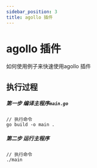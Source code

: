 ```yaml
---
sidebar_position: 3
title: agollo 插件
---
```


# agollo 插件
如何使用例子来快速使用agollo 插件

## 执行过程
##### 第一步 编译主程序`main.go`
```
// 执行命令
go build -o main .
```
##### 第二步 运行主程序
```
// 执行命令
./main
```